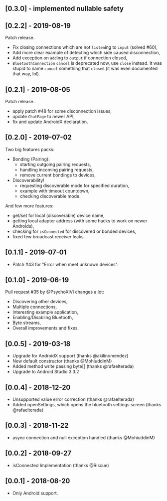 ## [0.3.0] - implemented nullable safety

## [0.2.2] - 2019-08-19

Patch release.

* Fix closing connections which are not `listen`ing to `input` (solved #60),
* Add more clear example of detecting which side caused disconnection,
* Add exception on `add`ing to `output` if connection closed,
* `BluetoothConnection` `cancel` is deprecated now, use `close` instead. It was stupid to name `cancel` something that `close`s (it was even documented that way, lol).

## [0.2.1] - 2019-08-05

Patch release.

* apply patch #48 for some disconnection issues,
* update `ChatPage` to newer API,
* fix and update AndroidX declaration.

## [0.2.0] - 2019-07-02

Two big features packs: 
* Bonding (Pairing):
    - starting outgoing pairing requests,
    - handling incoming pairing requests,
    - remove current bondings to devices,
* Discoverability!
    - requesting discoverable mode for specified duration,
    - example with timeout countdown,
    - checking discoverable mode.

And few more features:
* get/set for local (discoverable) device name,
* getting local adapter address (with some hacks to work on newer Androids),
* checking for `isConnected` for discovered or bonded devices,
* fixed few broadcast receiver leaks.

## [0.1.1] - 2019-07-01

* Patch #43 for "Error when meet unknown devices".

## [0.1.0] - 2019-06-19 

Pull request #35 by @PsychoXIVI changes a lot:
* Discovering other devices,
* Multiple connections,
* Interesting example application,
* Enabling/Disabling Bluetooth,
* Byte streams,
* Overall improvements and fixes.

## [0.0.5] - 2019-03-18

* Upgrade for AndroidX support (thanks @akilinomendez)
* New default constructor (thanks @MohiuddinM)
* Added method write passing byte[] (thanks @rafaelterada)
* Upgrade to Android Studio 3.3.2

## [0.0.4] - 2018-12-20

* Unsupported value error correction (thanks @rafaelterada)
* Added openSettings, which opens the bluetooth settings screen (thanks @rafaelterada)


## [0.0.3] - 2018-11-22

* async connection and null exception handled (thanks @MohiuddinM)


## [0.0.2] - 2018-09-27

* isConnected Implementation (thanks @Riscue)


## [0.0.1] - 2018-08-20

* Only Android support.